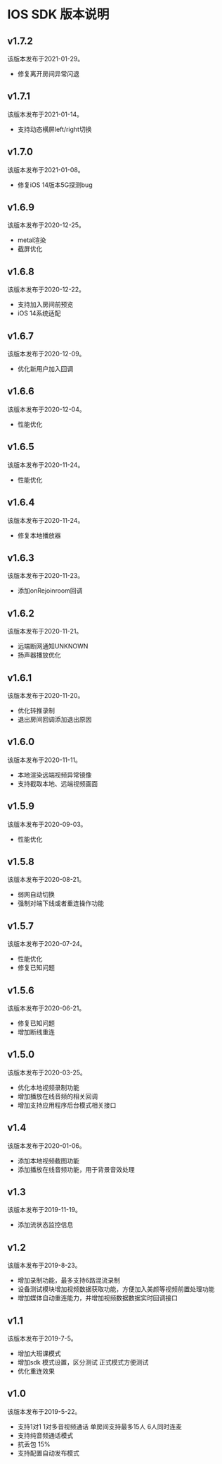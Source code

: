 # IOS SDK 版本说明


## v1.7.2

该版本发布于2021-01-29。

* 修复离开房间异常闪退

## v1.7.1

该版本发布于2021-01-14。

* 支持动态横屏left/right切换

## v1.7.0

该版本发布于2021-01-08。

* 修复iOS 14版本5G探测bug


## v1.6.9

该版本发布于2020-12-25。

* metal渲染
* 截屏优化

## v1.6.8

该版本发布于2020-12-22。

* 支持加入房间前预览
* iOS 14系统适配

## v1.6.7

该版本发布于2020-12-09。

* 优化新用户加入回调

## v1.6.6

该版本发布于2020-12-04。

* 性能优化


## v1.6.5

该版本发布于2020-11-24。

* 性能优化

## v1.6.4

该版本发布于2020-11-24。

* 修复本地播放器


## v1.6.3

该版本发布于2020-11-23。

* 添加onRejoinroom回调


## v1.6.2

该版本发布于2020-11-21。  

* 远端断网通知UNKNOWN
* 扬声器播放优化


## v1.6.1

该版本发布于2020-11-20。  

* 优化转推录制
* 退出房间回调添加退出原因

## v1.6.0

该版本发布于2020-11-11。  

* 本地渲染远端视频异常镜像
* 支持截取本地、远端视频画面

## v1.5.9

该版本发布于2020-09-03。  

* 性能优化


## v1.5.8

该版本发布于2020-08-21。  

* 弱网自动切换
* 强制对端下线或者重连操作功能

## v1.5.7

该版本发布于2020-07-24。  

* 性能优化
* 修复已知问题

## v1.5.6

该版本发布于2020-06-21。  

* 修复已知问题
* 增加断线重连

## v1.5.0

该版本发布于2020-03-25。  

* 优化本地视频录制功能
* 增加播放在线音频的相关回调
* 增加支持应用程序后台模式相关接口

## v1.4

该版本发布于2020-01-06。  

* 添加本地视频截图功能
* 添加播放在线音频功能，用于背景音效处理


## v1.3

该版本发布于2019-11-19。  

* 添加流状态监控信息


## v1.2

该版本发布于2019-8-23。  

* 增加录制功能，最多支持6路混流录制
* 设备测试模块增加视频数据获取功能，方便加入美颜等视频前置处理功能
* 增加媒体自动重连能力，并增加视频数据数据实时回调接口

## v1.1

该版本发布于2019-7-5。  

* 增加大班课模式
* 增加sdk 模式设置，区分测试 正式模式方便测试
* 优化重连效果


## v1.0

该版本发布于2019-5-22。      

* 支持1对1 1对多音视频通话  单房间支持最多15人 6人同时连麦
* 支持纯音频通话模式
* 抗丢包 15%  
* 支持配置自动发布模式
